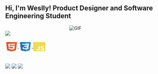 <div>
  <h2 align="left"> Hi, I'm Weslly! Product Designer and Software Engineering Student </h2>
  <img align="right" alt="GIF" src="https://media.giphy.com/media/KzJkzjggfGN5Py6nkT/giphy.gif" width="300px">
</div>

<div align="left"><br>
  <a href="https://github.com/wesllymedeiros">
  <img height="180em" src="https://github-readme-stats.vercel.app/api?username=wesllymedeiros&show_icons=true&theme=tokyonight&include_all_commits=true&count_private=true"/>
  <!--
    <img height="140em" src="https://github-readme-stats.vercel.app/api/top-langs/?username=wesllymedeiros&layout=compact&langs_count=7&theme=dark"/>
-->
</div>
  
<div style="display: inline_block" align="left" ><br>
  
  <img align="center" alt="Weslly-HTML" height="30" width="40" src="https://raw.githubusercontent.com/devicons/devicon/master/icons/html5/html5-original.svg">
  <img align="center" alt="Weslly-CSS" height="30" width="40" src="https://raw.githubusercontent.com/devicons/devicon/master/icons/css3/css3-original.svg">
  <img align="center" alt="Weslly-Js" height="30" width="40" src="https://raw.githubusercontent.com/devicons/devicon/master/icons/javascript/javascript-plain.svg">
  
</div>
 
  #
  
<div align="left" > 
  
  <a href="https://instagram.com/wesllyfylipe" target="_blank"><img src="https://img.shields.io/badge/-Instagram-%23E4405F?style=for-the-badge&logo=instagram&logoColor=white" target="_blank"></a>
  <a href = "mailto:wesllymedeirosc@gmail.com"><img src="https://img.shields.io/badge/-Gmail-%23333?style=for-the-badge&logo=gmail&logoColor=white" target="_blank"></a>
  <a href="https://www.linkedin.com/in/weslly-medeiros-0a68511b1/" target="_blank"><img src="https://img.shields.io/badge/-LinkedIn-%230077B5?style=for-the-badge&logo=linkedin&logoColor=white" target="_blank"></a> 
 
 
</div>
